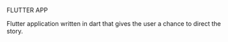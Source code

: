 FLUTTER APP



Flutter application written in dart that gives the user a chance to direct the story.
